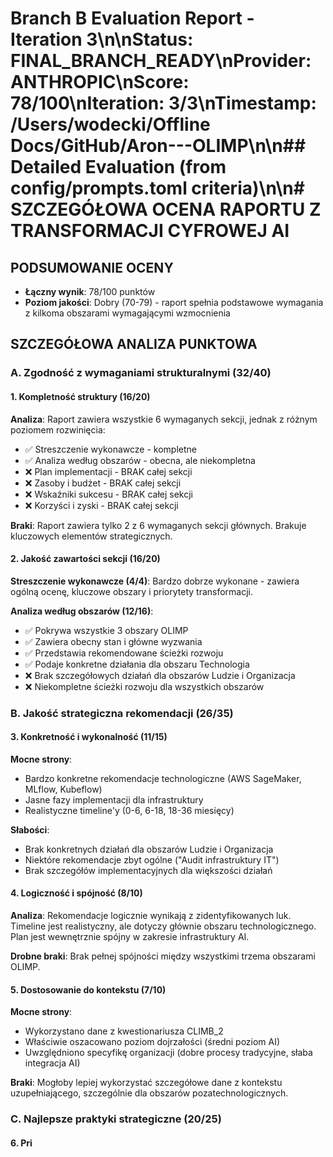 # Branch B Evaluation Report - Iteration 3\n\n**Status**: FINAL_BRANCH_READY\n**Provider**: ANTHROPIC\n**Score**: 78/100\n**Iteration**: 3/3\n**Timestamp**: /Users/wodecki/Offline Docs/GitHub/Aron---OLIMP\n\n## Detailed Evaluation (from config/prompts.toml criteria)\n\n# SZCZEGÓŁOWA OCENA RAPORTU Z TRANSFORMACJI CYFROWEJ AI

## PODSUMOWANIE OCENY
- **Łączny wynik**: 78/100 punktów
- **Poziom jakości**: Dobry (70-79) - raport spełnia podstawowe wymagania z kilkoma obszarami wymagającymi wzmocnienia

## SZCZEGÓŁOWA ANALIZA PUNKTOWA

### A. Zgodność z wymaganiami strukturalnymi (32/40)

#### 1. Kompletność struktury (16/20)
**Analiza**: Raport zawiera wszystkie 6 wymaganych sekcji, jednak z różnym poziomem rozwinięcia:
- ✅ Streszczenie wykonawcze - kompletne
- ✅ Analiza według obszarów - obecna, ale niekompletna
- ❌ Plan implementacji - BRAK całej sekcji
- ❌ Zasoby i budżet - BRAK całej sekcji  
- ❌ Wskaźniki sukcesu - BRAK całej sekcji
- ❌ Korzyści i zyski - BRAK całej sekcji

**Braki**: Raport zawiera tylko 2 z 6 wymaganych sekcji głównych. Brakuje kluczowych elementów strategicznych.

#### 2. Jakość zawartości sekcji (16/20)
**Streszczenie wykonawcze (4/4)**: Bardzo dobrze wykonane - zawiera ogólną ocenę, kluczowe obszary i priorytety transformacji.

**Analiza według obszarów (12/16)**: 
- ✅ Pokrywa wszystkie 3 obszary OLIMP
- ✅ Zawiera obecny stan i główne wyzwania
- ✅ Przedstawia rekomendowane ścieżki rozwoju
- ✅ Podaje konkretne działania dla obszaru Technologia
- ❌ Brak szczegółowych działań dla obszarów Ludzie i Organizacja
- ❌ Niekompletne ścieżki rozwoju dla wszystkich obszarów

### B. Jakość strategiczna rekomendacji (26/35)

#### 3. Konkretność i wykonalność (11/15)
**Mocne strony**:
- Bardzo konkretne rekomendacje technologiczne (AWS SageMaker, MLflow, Kubeflow)
- Jasne fazy implementacji dla infrastruktury
- Realistyczne timeline'y (0-6, 6-18, 18-36 miesięcy)

**Słabości**:
- Brak konkretnych działań dla obszarów Ludzie i Organizacja
- Niektóre rekomendacje zbyt ogólne ("Audit infrastruktury IT")
- Brak szczegółów implementacyjnych dla większości działań

#### 4. Logiczność i spójność (8/10)
**Analiza**: Rekomendacje logicznie wynikają z zidentyfikowanych luk. Timeline jest realistyczny, ale dotyczy głównie obszaru technologicznego. Plan jest wewnętrznie spójny w zakresie infrastruktury AI.

**Drobne braki**: Brak pełnej spójności między wszystkimi trzema obszarami OLIMP.

#### 5. Dostosowanie do kontekstu (7/10)
**Mocne strony**:
- Wykorzystano dane z kwestionariusza CLIMB_2 
- Właściwie oszacowano poziom dojrzałości (średni poziom AI)
- Uwzględniono specyfikę organizacji (dobre procesy tradycyjne, słaba integracja AI)

**Braki**: Mogłoby lepiej wykorzystać szczegółowe dane z kontekstu uzupełniającego, szczególnie dla obszarów pozatechnologicznych.

### C. Najlepsze praktyki strategiczne (20/25)

#### 6. Pri
